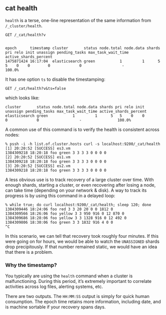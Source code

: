 ## cat health

`health` is a terse, one-line representation of the same information from `/_cluster/health`.
    
    
    GET /_cat/health?v
    
    
    epoch      timestamp cluster       status node.total node.data shards pri relo init unassign pending_tasks max_task_wait_time active_shards_percent
    1475871424 16:17:04  elasticsearch green           1         1      5   5    0    0        0             0                  -                100.0%

It has one option `ts` to disable the timestamping:
    
    
    GET /_cat/health?v&ts=false

which looks like:
    
    
    cluster       status node.total node.data shards pri relo init unassign pending_tasks max_task_wait_time active_shards_percent
    elasticsearch green           1         1      5   5    0    0        0             0                  -                100.0%

A common use of this command is to verify the health is consistent across nodes:
    
    
    % pssh -i -h list.of.cluster.hosts curl -s localhost:9200/_cat/health
    [1] 20:20:52 [SUCCESS] es3.vm
    1384309218 18:20:18 foo green 3 3 3 3 0 0 0 0
    [2] 20:20:52 [SUCCESS] es1.vm
    1384309218 18:20:18 foo green 3 3 3 3 0 0 0 0
    [3] 20:20:52 [SUCCESS] es2.vm
    1384309218 18:20:18 foo green 3 3 3 3 0 0 0 0

A less obvious use is to track recovery of a large cluster over time. With enough shards, starting a cluster, or even recovering after losing a node, can take time (depending on your network & disk). A way to track its progress is by using this command in a delayed loop:
    
    
    % while true; do curl localhost:9200/_cat/health; sleep 120; done
    1384309446 18:24:06 foo red 3 3 20 20 0 0 1812 0
    1384309566 18:26:06 foo yellow 3 3 950 916 0 12 870 0
    1384309686 18:28:06 foo yellow 3 3 1328 916 0 12 492 0
    1384309806 18:30:06 foo green 3 3 1832 916 4 0 0
    ^C

In this scenario, we can tell that recovery took roughly four minutes. If this were going on for hours, we would be able to watch the `UNASSIGNED` shards drop precipitously. If that number remained static, we would have an idea that there is a problem.

### Why the timestamp?

You typically are using the `health` command when a cluster is malfunctioning. During this period, it’s extremely important to correlate activities across log files, alerting systems, etc.

There are two outputs. The `HH:MM:SS` output is simply for quick human consumption. The epoch time retains more information, including date, and is machine sortable if your recovery spans days.
